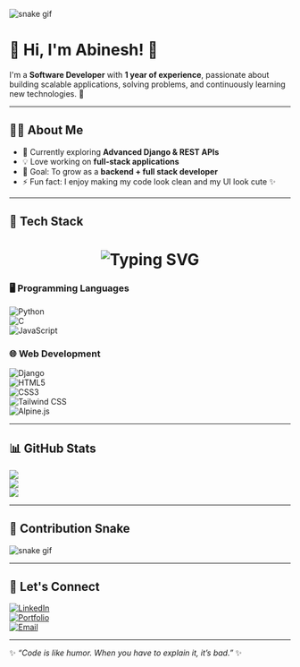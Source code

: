 ![snake gif](https://github.com/abinesh/abinesh/blob/output/github-contribution-grid-snake.svg)

# 💫 Hi, I'm Abinesh! 👋  

I'm a **Software Developer** with **1 year of experience**, passionate about building scalable applications, solving problems, and continuously learning new technologies. 🚀  

---

## 🧑‍💻 About Me  
- 🌱 Currently exploring **Advanced Django & REST APIs**  
- 💡 Love working on **full-stack applications**  
- 🎯 Goal: To grow as a **backend + full stack developer**  
- ⚡ Fun fact: I enjoy making my code look clean and my UI look cute ✨  

---

## 🔧 Tech Stack  
<h1 align="center">
  <img src="https://readme-typing-svg.demolab.com?font=Fira+Code&size=30&pause=1000&color=8A2BE2&center=true&vCenter=true&width=435&lines=Hi%2C+I'm+Abinesh;Software+Developer+%F0%9F%92%BB;Python+%7C+Django+%7C+JS+%7C+C" alt="Typing SVG" />
</h1>

### 🖥️ Programming Languages  
![Python](https://img.shields.io/badge/Python-3776AB?style=for-the-badge&logo=python&logoColor=white)  
![C](https://img.shields.io/badge/C-00599C?style=for-the-badge&logo=c&logoColor=white)  
![JavaScript](https://img.shields.io/badge/JavaScript-F7DF1E?style=for-the-badge&logo=javascript&logoColor=black)  

### 🌐 Web Development  
![Django](https://img.shields.io/badge/Django-092E20?style=for-the-badge&logo=django&logoColor=white)  
![HTML5](https://img.shields.io/badge/HTML5-E34F26?style=for-the-badge&logo=html5&logoColor=white)  
![CSS3](https://img.shields.io/badge/CSS3-1572B6?style=for-the-badge&logo=css3&logoColor=white)  
![Tailwind CSS](https://img.shields.io/badge/TailwindCSS-38B2AC?style=for-the-badge&logo=tailwind-css&logoColor=white)  
![Alpine.js](https://img.shields.io/badge/Alpine.js-77C1D2?style=for-the-badge&logo=alpine.js&logoColor=black)  

---

## 📊 GitHub Stats  

![](https://github-readme-stats.vercel.app/api?username=abinesh&show_icons=true&theme=radical)  
![](https://github-readme-streak-stats.herokuapp.com/?user=abinesh&theme=radical)  
![](https://github-readme-stats.vercel.app/api/top-langs/?username=abinesh&layout=compact&theme=radical)  

---

## 🐍 Contribution Snake  

![snake gif](https://github.com/abinesh/abinesh/blob/output/github-contribution-grid-snake.gif)

---

## 🌟 Let's Connect  

[![LinkedIn](https://img.shields.io/badge/LinkedIn-0A66C2?style=for-the-badge&logo=linkedin&logoColor=white)](https://www.linkedin.com/)  
[![Portfolio](https://img.shields.io/badge/Portfolio-FF4088?style=for-the-badge&logo=vercel&logoColor=white)](https://yourportfolio.com)  
[![Email](https://img.shields.io/badge/Email-D14836?style=for-the-badge&logo=gmail&logoColor=white)](mailto:your@email.com)  

---

✨ _“Code is like humor. When you have to explain it, it’s bad.”_ ✨
